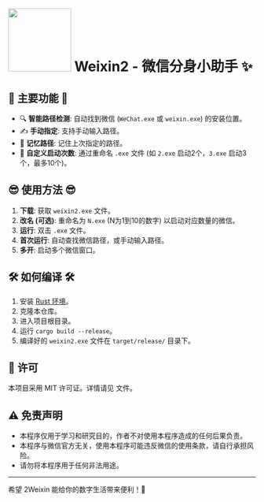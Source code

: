 # <img src="Weixin2.ico" width="128" height="128"> Weixin2 - 微信分身小助手 ✨

## 🌟 主要功能 🌟

*   🔍 **智能路径检测**: 自动找到微信 (`WeChat.exe` 或 `weixin.exe`) 的安装位置。
*   ✍️ **手动指定**: 支持手动输入路径。
*   💾 **记忆路径**: 记住上次指定的路径。
*   🔢 **自定义启动次数**: 通过重命名 `.exe` 文件 (如 `2.exe` 启动2个，`3.exe` 启动3个，最多10个)。

## 😎 使用方法 😎

1.  **下载**: 获取 `weixin2.exe` 文件。
2.  **改名 (可选)**: 重命名为 `N.exe` (N为1到10的数字) 以启动对应数量的微信。
3.  **运行**: 双击 `.exe` 文件。
4.  **首次运行**: 自动查找微信路径，或手动输入路径。
5.  **多开**: 启动多个微信窗口。

## 🛠️ 如何编译 🛠️

1.  安装 [Rust 环境](https://www.rust-lang.org/tools/install)。
2.  克隆本仓库。
3.  进入项目根目录。
4.  运行 `cargo build --release`。
5.  编译好的 `weixin2.exe` 文件在 `target/release/` 目录下。

## 📄 许可

本项目采用 MIT 许可证。详情请见 <mcfile name="LICENSE" path="i:\JBCode\Rust\Weixin2\LICENSE"></mcfile> 文件。

## ⚠️ 免责声明

*   本程序仅用于学习和研究目的，作者不对使用本程序造成的任何后果负责。
*   本程序与微信官方无关，使用本程序可能违反微信的使用条款，请自行承担风险。
*   请勿将本程序用于任何非法用途。

---

希望 2Weixin 能给你的数字生活带来便利！💖
